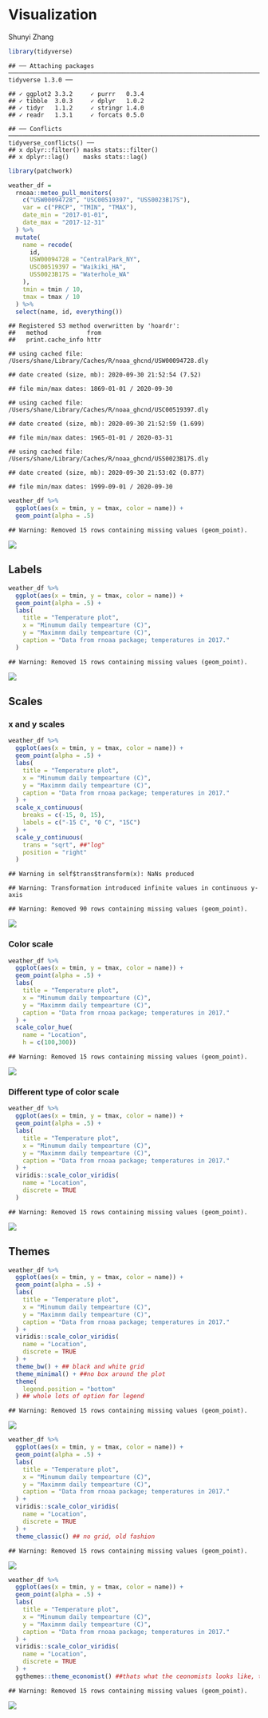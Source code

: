 Visualization
================
Shunyi Zhang

``` r
library(tidyverse)
```

    ## ── Attaching packages ──────────────────────────────────────────────────────────────────────────── tidyverse 1.3.0 ──

    ## ✓ ggplot2 3.3.2     ✓ purrr   0.3.4
    ## ✓ tibble  3.0.3     ✓ dplyr   1.0.2
    ## ✓ tidyr   1.1.2     ✓ stringr 1.4.0
    ## ✓ readr   1.3.1     ✓ forcats 0.5.0

    ## ── Conflicts ─────────────────────────────────────────────────────────────────────────────── tidyverse_conflicts() ──
    ## x dplyr::filter() masks stats::filter()
    ## x dplyr::lag()    masks stats::lag()

``` r
library(patchwork)
```

``` r
weather_df = 
  rnoaa::meteo_pull_monitors(
    c("USW00094728", "USC00519397", "USS0023B17S"),
    var = c("PRCP", "TMIN", "TMAX"),
    date_min = "2017-01-01",
    date_max = "2017-12-31"
  ) %>% 
  mutate(
    name = recode(
      id,
      USW00094728 = "CentralPark_NY",
      USC00519397 = "Waikiki_HA",
      USS0023B17S = "Waterhole_WA"
    ),
    tmin = tmin / 10,
    tmax = tmax / 10
  ) %>% 
  select(name, id, everything())
```

    ## Registered S3 method overwritten by 'hoardr':
    ##   method           from
    ##   print.cache_info httr

    ## using cached file: /Users/shane/Library/Caches/R/noaa_ghcnd/USW00094728.dly

    ## date created (size, mb): 2020-09-30 21:52:54 (7.52)

    ## file min/max dates: 1869-01-01 / 2020-09-30

    ## using cached file: /Users/shane/Library/Caches/R/noaa_ghcnd/USC00519397.dly

    ## date created (size, mb): 2020-09-30 21:52:59 (1.699)

    ## file min/max dates: 1965-01-01 / 2020-03-31

    ## using cached file: /Users/shane/Library/Caches/R/noaa_ghcnd/USS0023B17S.dly

    ## date created (size, mb): 2020-09-30 21:53:02 (0.877)

    ## file min/max dates: 1999-09-01 / 2020-09-30

``` r
weather_df %>% 
  ggplot(aes(x = tmin, y = tmax, color = name)) +
  geom_point(alpha = .5)
```

    ## Warning: Removed 15 rows containing missing values (geom_point).

![](visualization_ii_files/figure-gfm/get%20basic%20graph-1.png)<!-- -->

## Labels

``` r
weather_df %>% 
  ggplot(aes(x = tmin, y = tmax, color = name)) +
  geom_point(alpha = .5) +
  labs(
    title = "Temperature plot",
    x = "Minumum daily tempearture (C)",
    y = "Maximnm daily tempearture (C)",
    caption = "Data from rnoaa package; temperatures in 2017."
  )
```

    ## Warning: Removed 15 rows containing missing values (geom_point).

![](visualization_ii_files/figure-gfm/unnamed-chunk-1-1.png)<!-- -->

## Scales

### x and y scales

``` r
weather_df %>% 
  ggplot(aes(x = tmin, y = tmax, color = name)) +
  geom_point(alpha = .5) +
  labs(
    title = "Temperature plot",
    x = "Minumum daily tempearture (C)",
    y = "Maximnm daily tempearture (C)",
    caption = "Data from rnoaa package; temperatures in 2017."
  ) +
  scale_x_continuous(
    breaks = c(-15, 0, 15),
    labels = c("-15 C", "0 C", "15C")
  ) + 
  scale_y_continuous(
    trans = "sqrt", ##"log"
    position = "right"
  )
```

    ## Warning in self$trans$transform(x): NaNs produced

    ## Warning: Transformation introduced infinite values in continuous y-axis

    ## Warning: Removed 90 rows containing missing values (geom_point).

![](visualization_ii_files/figure-gfm/unnamed-chunk-2-1.png)<!-- -->

### Color scale

``` r
weather_df %>% 
  ggplot(aes(x = tmin, y = tmax, color = name)) +
  geom_point(alpha = .5) +
  labs(
    title = "Temperature plot",
    x = "Minumum daily tempearture (C)",
    y = "Maximnm daily tempearture (C)",
    caption = "Data from rnoaa package; temperatures in 2017."
  ) +
  scale_color_hue(
    name = "Location",
    h = c(100,300))
```

    ## Warning: Removed 15 rows containing missing values (geom_point).

![](visualization_ii_files/figure-gfm/unnamed-chunk-3-1.png)<!-- -->

### Different type of color scale

``` r
weather_df %>% 
  ggplot(aes(x = tmin, y = tmax, color = name)) +
  geom_point(alpha = .5) +
  labs(
    title = "Temperature plot",
    x = "Minumum daily tempearture (C)",
    y = "Maximnm daily tempearture (C)",
    caption = "Data from rnoaa package; temperatures in 2017."
  ) +
  viridis::scale_color_viridis(
    name = "Location",
    discrete = TRUE
  )
```

    ## Warning: Removed 15 rows containing missing values (geom_point).

![](visualization_ii_files/figure-gfm/unnamed-chunk-4-1.png)<!-- -->

## Themes

``` r
weather_df %>% 
  ggplot(aes(x = tmin, y = tmax, color = name)) +
  geom_point(alpha = .5) +
  labs(
    title = "Temperature plot",
    x = "Minumum daily tempearture (C)",
    y = "Maximnm daily tempearture (C)",
    caption = "Data from rnoaa package; temperatures in 2017."
  ) +
  viridis::scale_color_viridis(
    name = "Location",
    discrete = TRUE
  ) + 
  theme_bw() + ## black and white grid
  theme_minimal() + ##no box around the plot
  theme(
    legend.position = "bottom"
  ) ## whole lots of option for legend
```

    ## Warning: Removed 15 rows containing missing values (geom_point).

![](visualization_ii_files/figure-gfm/theme_1-1.png)<!-- -->

``` r
weather_df %>% 
  ggplot(aes(x = tmin, y = tmax, color = name)) +
  geom_point(alpha = .5) +
  labs(
    title = "Temperature plot",
    x = "Minumum daily tempearture (C)",
    y = "Maximnm daily tempearture (C)",
    caption = "Data from rnoaa package; temperatures in 2017."
  ) +
  viridis::scale_color_viridis(
    name = "Location",
    discrete = TRUE
  ) + 
  theme_classic() ## no grid, old fashion
```

    ## Warning: Removed 15 rows containing missing values (geom_point).

![](visualization_ii_files/figure-gfm/theme_2-1.png)<!-- -->

``` r
weather_df %>% 
  ggplot(aes(x = tmin, y = tmax, color = name)) +
  geom_point(alpha = .5) +
  labs(
    title = "Temperature plot",
    x = "Minumum daily tempearture (C)",
    y = "Maximnm daily tempearture (C)",
    caption = "Data from rnoaa package; temperatures in 2017."
  ) +
  viridis::scale_color_viridis(
    name = "Location",
    discrete = TRUE
  ) + 
  ggthemes::theme_economist() ##thats what the ceonomists looks like, there are a lot of other themes.
```

    ## Warning: Removed 15 rows containing missing values (geom_point).

![](visualization_ii_files/figure-gfm/theme_3-1.png)<!-- -->
